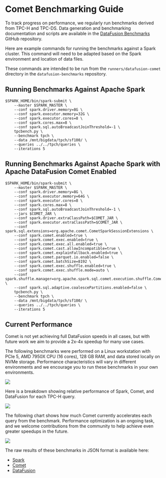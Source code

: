 <!--
Licensed to the Apache Software Foundation (ASF) under one
or more contributor license agreements.  See the NOTICE file
distributed with this work for additional information
regarding copyright ownership.  The ASF licenses this file
to you under the Apache License, Version 2.0 (the
"License"); you may not use this file except in compliance
with the License.  You may obtain a copy of the License at

  http://www.apache.org/licenses/LICENSE-2.0

Unless required by applicable law or agreed to in writing,
software distributed under the License is distributed on an
"AS IS" BASIS, WITHOUT WARRANTIES OR CONDITIONS OF ANY
KIND, either express or implied.  See the License for the
specific language governing permissions and limitations
under the License.
-->

# Comet Benchmarking Guide

To track progress on performance, we regularly run benchmarks derived from TPC-H and TPC-DS. Data generation and 
benchmarking documentation and scripts are available in the [DataFusion Benchmarks](https://github.com/apache/datafusion-benchmarks) GitHub repository.

Here are example commands for running the benchmarks against a Spark cluster. This command will need to be 
adapted based on the Spark environment and location of data files.

These commands are intended to be run from the `runners/datafusion-comet` directory in the `datafusion-benchmarks` 
repository.

## Running Benchmarks Against Apache Spark

```shell
$SPARK_HOME/bin/spark-submit \
    --master $SPARK_MASTER \
    --conf spark.driver.memory=8G \
    --conf spark.executor.memory=32G \
    --conf spark.executor.cores=8 \
    --conf spark.cores.max=8 \
    --conf spark.sql.autoBroadcastJoinThreshold=-1 \
    tpcbench.py \
    --benchmark tpch \
    --data /mnt/bigdata/tpch/sf100/ \
    --queries ../../tpch/queries \
    --iterations 5
```

## Running Benchmarks Against Apache Spark with Apache DataFusion Comet Enabled

```shell
$SPARK_HOME/bin/spark-submit \
    --master $SPARK_MASTER \
    --conf spark.driver.memory=8G \
    --conf spark.executor.memory=64G \
    --conf spark.executor.cores=8 \
    --conf spark.cores.max=8 \
    --conf spark.sql.autoBroadcastJoinThreshold=-1 \
    --jars $COMET_JAR \
    --conf spark.driver.extraClassPath=$COMET_JAR \
    --conf spark.executor.extraClassPath=$COMET_JAR \
    --conf spark.sql.extensions=org.apache.comet.CometSparkSessionExtensions \
    --conf spark.comet.enabled=true \
    --conf spark.comet.exec.enabled=true \
    --conf spark.comet.exec.all.enabled=true \
    --conf spark.comet.cast.allowIncompatible=true \
    --conf spark.comet.explainFallback.enabled=true \
    --conf spark.comet.parquet.io.enabled=false \
    --conf spark.comet.batchSize=8192 \
    --conf spark.comet.exec.shuffle.enabled=true \
    --conf spark.comet.exec.shuffle.mode=auto \
    --conf spark.shuffle.manager=org.apache.spark.sql.comet.execution.shuffle.CometShuffleManager \
    --conf spark.sql.adaptive.coalescePartitions.enabled=false \
    tpcbench.py \
    --benchmark tpch \
    --data /mnt/bigdata/tpch/sf100/ \
    --queries ../../tpch/queries \
    --iterations 5
```

## Current Performance

Comet is not yet achieving full DataFusion speeds in all cases, but with future work we aim to provide a 2x-4x speedup
for many use cases.

The following benchmarks were performed on a Linux workstation with PCIe 5, AMD 7950X CPU (16 cores), 128 GB RAM, and 
data stored locally on NVMe storage. Performance characteristics will vary in different environments and we encourage 
you to run these benchmarks in your own environments.

![](../../_static/images/tpch_allqueries.png)

Here is a breakdown showing relative performance of Spark, Comet, and DataFusion for each TPC-H query.

![](../../_static/images/tpch_queries_compare.png)

The following chart shows how much Comet currently accelerates each query from the benchmark. Performance optimization
is an ongoing task, and we welcome contributions from the community to help achieve even greater speedups in the future.

![](../../_static/images/tpch_queries_speedup.png)

The raw results of these benchmarks in JSON format is available here:

- [Spark](./benchmark-results/2024-05-30/spark-8-exec-5-runs.json)
- [Comet](./benchmark-results/2024-05-30/comet-8-exec-5-runs.json)
- [DataFusion](./benchmark-results/2024-05-30/datafusion-python-8-cores.json)
 
